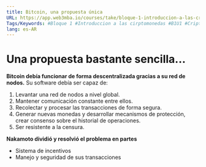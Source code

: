 ```yaml
---
title: Bitcoin, una propuesta única
URL: https://app.web3mba.io/courses/take/bloque-1-introduccion-a-las-criptomonedas/texts/35449152-u1-2-2-bitcoin-una-propuesta-unica
Tags/Keywords: #Bloque 1 #Introduccion a las cirptomonedas #B1U1 #Criptomonedas #Revolucion del dinero #Bitcoin
lang: es-AR
---
```

# Una propuesta bastante sencilla...
**Bitcoin debía funcionar de forma descentralizada gracias a su red de nodos.**
Su software debía ser capaz de:
1. Levantar una red de nodos a nivel global.
2. Mantener comunicación constante entre ellos.
3. Recolectar y procesar las transacciones de forma segura.
4. Generar nuevas monedas y desarrollar mecanismos de protección, crear consenso sobre el historial de operaciones.
5. Ser resistente a la censura.

**Nakamoto dividió y resolvió el problema en partes**
- Sistema de incentivos
- Manejo y seguridad de sus transacciones